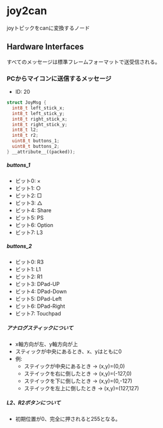 # joy2can
joyトピックをcanに変換するノード

## Hardware Interfaces

すべてのメッセージは標準フレームフォーマットで送受信される。

### PCからマイコンに送信するメッセージ
* ID: 20
```c++
struct JoyMsg {
  int8_t left_stick_x;
  int8_t left_stick_y;
  int8_t right_stick_x;
  int8_t right_stick_y;
  int8_t l2;
  int8_t r2;
  uint8_t buttons_1;
  uint8_t buttons_2;
} __attribute__((packed));
```

##### buttons_1
* ビット0: ×
* ビット1: ○
* ビット2: □
* ビット3: △
* ビット4: Share
* ビット5: PS
* ビット6: Option
* ビット7: L3

##### buttons_2
* ビット0: R3
* ビット1: L1
* ビット2: R1
* ビット3: DPad-UP
* ビット4: DPad-Down
* ビット5: DPad-Left
* ビット6: DPad-Right
* ビット7: Touchpad

##### アナログスティックについて
* x軸方向が左、y軸方向が上
* スティックが中央にあるとき、x、yはともに0
* 例:
  * ステイックが中央にあるとき → (x,y)=(0,0)
  * ステイックを右に倒したとき → (x,y)=(-127,0)
  * ステイックを下に倒したとき → (x,y)=(0,-127)
  * ステイックを左上に倒したとき → (x,y)=(127,127)

##### L2、R2ボタンについて
* 初期位置が0、完全に押されると255となる。
